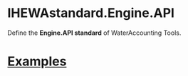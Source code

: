 # IHEWAstandard.Engine.API

Define the **Engine.API standard** of WaterAccounting Tools.


# [Examples](examples/README.md#API)
